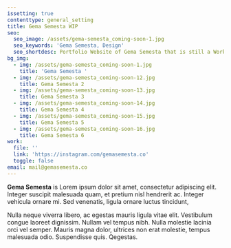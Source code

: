 ```yaml
---
issetting: true
contenttype: general_setting
title: Gema Semesta WIP
seo:
  seo_image: /assets/gema-semesta_coming-soon-1.jpg
  seo_keywords: 'Gema Semesta, Design'
  seo_shortdesc: Portfolio Website of Gema Semesta that is still a Work in Progress...
bg_img:
  - img: /assets/gema-semesta_coming-soon-1.jpg
    title: 'Gema Semesta '
  - img: /assets/gema-semesta_coming-soon-12.jpg
    title: Gema Semesta 2
  - img: /assets/gema-semesta_coming-soon-13.jpg
    title: Gema Semesta 3
  - img: /assets/gema-semesta_coming-soon-14.jpg
    title: Gema Semesta 4
  - img: /assets/gema-semesta_coming-soon-15.jpg
    title: Gema Semesta 5
  - img: /assets/gema-semesta_coming-soon-16.jpg
    title: Gema Semesta 6
work:
  file: ''
  link: 'https://instagram.com/gemasemesta.co'
  toggle: false
email: mail@gemasemesta.co
---
```

**Gema Semesta** is Lorem ipsum dolor sit amet, consectetur adipiscing elit. Integer suscipit malesuada quam, et pretium nisl hendrerit ac. Integer vehicula ornare mi. Sed venenatis, ligula ornare luctus tincidunt,

Nulla neque viverra libero, ac egestas mauris ligula vitae elit. Vestibulum congue laoreet dignissim. Nullam vel tempus nibh. Nulla molestie lacinia orci
vel semper. Mauris magna dolor, ultrices non erat molestie, tempus malesuada odio. Suspendisse quis. Qegestas.
